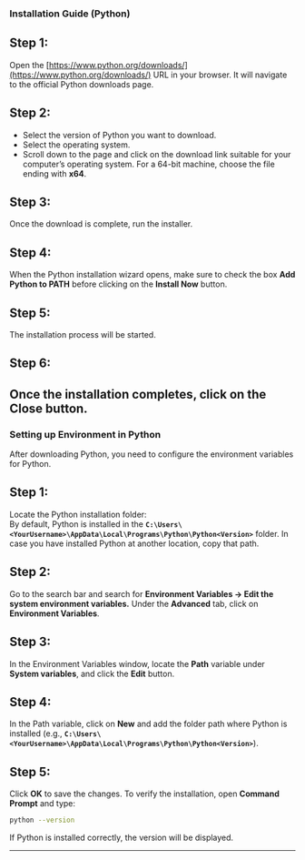 ### Installation Guide (Python)  


**Step 1:**  
---  
Open the [https://www.python.org/downloads/](https://www.python.org/downloads/) URL in your browser. It will navigate to the official Python downloads page.

**Step 2:**  
---  
- Select the version of Python you want to download.  
- Select the operating system.  
- Scroll down to the page and click on the download link suitable for your computer’s operating system. For a 64-bit machine, choose the file ending with **x64**.

**Step 3:**  
---  
Once the download is complete, run the installer.

**Step 4:**  
---  
When the Python installation wizard opens, make sure to check the box **Add Python to PATH** before clicking on the **Install Now** button.

**Step 5:**  
---  
The installation process will be started.

**Step 6:**  
---  
Once the installation completes, click on the **Close** button.
---


### Setting up Environment in Python  


After downloading Python, you need to configure the environment variables for Python.

**Step 1:**  
---  
Locate the Python installation folder:  
By default, Python is installed in the **`C:\Users\<YourUsername>\AppData\Local\Programs\Python\Python<Version>`** folder. In case you have installed Python at another location, copy that path.



**Step 2:**  
---  
Go to the search bar and search for **Environment Variables -> Edit the system environment variables.** Under the **Advanced** tab, click on **Environment Variables**.



**Step 3:**  
---  
In the Environment Variables window, locate the **Path** variable under **System variables**, and click the **Edit** button.



**Step 4:**  
---  
In the Path variable, click on **New** and add the folder path where Python is installed (e.g., **`C:\Users\<YourUsername>\AppData\Local\Programs\Python\Python<Version>`**). 



**Step 5:**  
---  
Click **OK** to save the changes. To verify the installation, open **Command Prompt** and type:  
```bash
python --version
```
If Python is installed correctly, the version will be displayed.

---  
